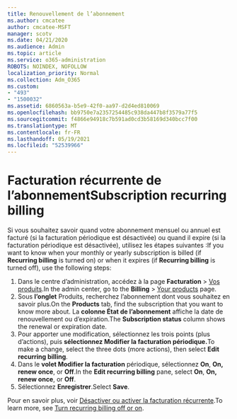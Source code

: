```yaml
---
title: Renouvellement de l’abonnement
ms.author: cmcatee
author: cmcatee-MSFT
manager: scotv
ms.date: 04/21/2020
ms.audience: Admin
ms.topic: article
ms.service: o365-administration
ROBOTS: NOINDEX, NOFOLLOW
localization_priority: Normal
ms.collection: Adm_O365
ms.custom:
- "493"
- "1500032"
ms.assetid: 6860563a-b5e9-42f0-aa97-d2d4ed810069
ms.openlocfilehash: bb9750e7a2357254485c938da447b8f3579a77f5
ms.sourcegitcommit: f4866e94918c7b591ad0cd3b58169d340bcc7f00
ms.translationtype: MT
ms.contentlocale: fr-FR
ms.lasthandoff: 05/19/2021
ms.locfileid: "52539966"
---
```

# <a name="subscription-recurring-billing"></a><span data-ttu-id="1a0cd-102">Facturation récurrente de l’abonnement</span><span class="sxs-lookup"><span data-stu-id="1a0cd-102">Subscription recurring billing</span></span>

<span data-ttu-id="1a0cd-103">Si vous souhaitez savoir quand votre abonnement mensuel  ou annuel est facturé (si la  facturation périodique est désactivée) ou quand il expire (si la facturation périodique est désactivée), utilisez les étapes suivantes :</span><span class="sxs-lookup"><span data-stu-id="1a0cd-103">If you want to know when your monthly or yearly subscription is billed (if **Recurring billing** is turned on) or when it expires (if **Recurring billing** is turned off), use the following steps:</span></span>
  
1. <span data-ttu-id="1a0cd-104">Dans le centre d’administration, accédez à la page **Facturation** \> [Vos produits](https://go.microsoft.com/fwlink/p/?linkid=842054).</span><span class="sxs-lookup"><span data-stu-id="1a0cd-104">In the admin center, go to the **Billing** \> [Your products](https://go.microsoft.com/fwlink/p/?linkid=842054) page.</span></span>
2. <span data-ttu-id="1a0cd-105">Sous **l’onglet** Produits, recherchez l’abonnement dont vous souhaitez en savoir plus.</span><span class="sxs-lookup"><span data-stu-id="1a0cd-105">On the **Products** tab, find the subscription that you want to know more about.</span></span> <span data-ttu-id="1a0cd-106">La **colonne État de l’abonnement** affiche la date de renouvellement ou d’expiration.</span><span class="sxs-lookup"><span data-stu-id="1a0cd-106">The **Subscription status** column shows the renewal or expiration date.</span></span>
3. <span data-ttu-id="1a0cd-107">Pour apporter une modification, sélectionnez les trois points (plus d’actions), puis **sélectionnez Modifier la facturation périodique.**</span><span class="sxs-lookup"><span data-stu-id="1a0cd-107">To make a change, select the three dots (more actions), then select **Edit recurring billing**.</span></span>
4. <span data-ttu-id="1a0cd-108">Dans le **volet Modifier la facturation** périodique, sélectionnez **On**, **On, renew once**, or **Off**.</span><span class="sxs-lookup"><span data-stu-id="1a0cd-108">In the **Edit recurring billing** pane, select **On**, **On, renew once**, or **Off**.</span></span>
5. <span data-ttu-id="1a0cd-109">Sélectionnez **Enregistrer**.</span><span class="sxs-lookup"><span data-stu-id="1a0cd-109">Select **Save**.</span></span>

<span data-ttu-id="1a0cd-110">Pour en savoir plus, voir [Désactiver ou activer la facturation récurrente](/microsoft-365/commerce/subscriptions/renew-your-subscription).</span><span class="sxs-lookup"><span data-stu-id="1a0cd-110">To learn more, see [Turn recurring billing off or on](/microsoft-365/commerce/subscriptions/renew-your-subscription).</span></span>